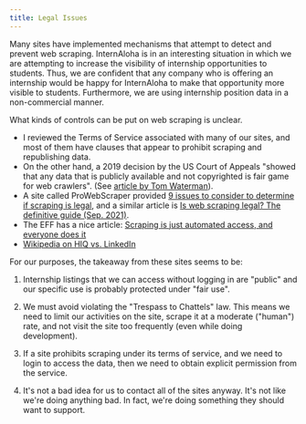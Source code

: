 ```yaml
---
title: Legal Issues
---
```


Many sites have implemented mechanisms that attempt to detect and prevent web scraping. InternAloha is in an interesting situation in which we are attempting to increase the visibility of internship opportunities to students.  Thus, we are confident that any company who is offering an internship would be happy for InternAloha to make that opportunity more visible to students. Furthermore, we are using internship position data in a non-commercial manner.

What kinds of controls can be put on web scraping is unclear.

  * I reviewed the Terms of Service associated with many of our sites, and most of them have clauses that appear to prohibit scraping and republishing data.
  * On the other hand, a 2019 decision by the US Court of Appeals "showed that any data that is publicly available and not copyrighted is fair game for web crawlers". (See [article by Tom Waterman](https://medium.com/@tjwaterman99/web-scraping-is-now-legal-6bf0e5730a78)).
  * A site called ProWebScraper provided [9 issues to consider to determine if scraping is legal](https://prowebscraper.com/blog/is-web-scraping-legal/), and a similar article is [Is web scraping legal? The definitive guide (Sep. 2021)](https://www.crawlnow.com/blog/is-web-scraping-legal).
  * The EFF has a nice article: [Scraping is just automated access, and everyone does it](https://www.eff.org/deeplinks/2018/04/scraping-just-automated-access-and-everyone-does-it)
  * [Wikipedia on HIQ vs. LinkedIn](https://en.m.wikipedia.org/wiki/HiQ_Labs_v._LinkedIn)

For our purposes, the takeaway from these sites seems to be:

1. Internship listings that we can access without logging in are "public" and our specific use is probably protected under "fair use".

2. We must avoid violating the "Trespass to Chattels" law. This means we need to limit our activities on the site, scrape it at a moderate ("human") rate, and not visit the site too frequently (even while doing development).

3. If a site prohibits scraping under its terms of service, and we need to login to access the data, then we need to obtain explicit permission from the service.

4. It's not a bad idea for us to contact all of the sites anyway.  It's not like we're doing anything bad. In fact, we're doing something they should want to support.
